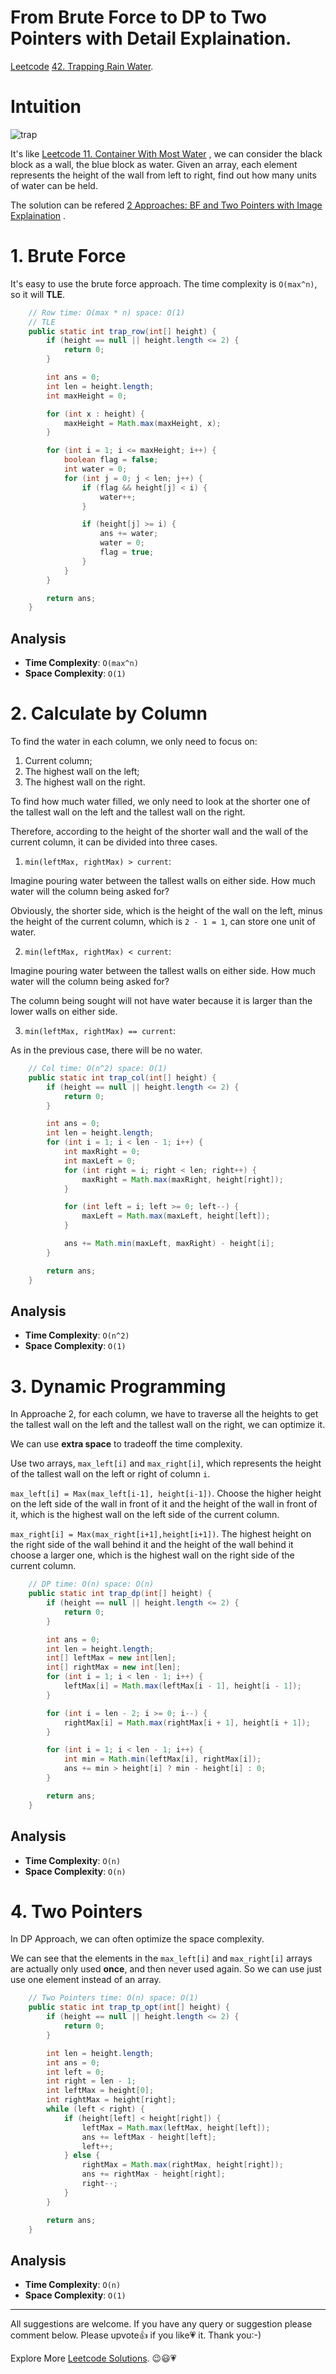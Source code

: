 # From Brute Force to DP to Two Pointers with Detail Explaination. 


[Leetcode](https://leetcode.com/) [42. Trapping Rain Water](https://leetcode.com/problems/trapping-rain-water/).

# Intuition

![trap](https://assets.leetcode.com/uploads/2018/10/22/rainwatertrap.png)

It's like [Leetcode 11. Container With Most Water](https://leetcode.com/problems/container-with-most-water/) , we can consider the black block as a wall, the blue block as water. Given an array, each element represents the height of the wall from left to right, find out how many units of water can be held. 

The solution can be refered [2 Approaches: BF and Two Pointers with Image Explaination](https://leetcode.com/problems/container-with-most-water/discuss/1915231/java-2-approaches-bf-and-two-pointers-with-image-explaination-code-commented) .


# 1. Brute Force

It's easy to use the brute force approach. The time complexity is `O(max^n)`, so it will **TLE**.

```java
    // Row time: O(max * n) space: O(1)
    // TLE
    public static int trap_row(int[] height) {
        if (height == null || height.length <= 2) {
            return 0;
        }

        int ans = 0;
        int len = height.length;
        int maxHeight = 0;

        for (int x : height) {
            maxHeight = Math.max(maxHeight, x);
        }

        for (int i = 1; i <= maxHeight; i++) {
            boolean flag = false;
            int water = 0;
            for (int j = 0; j < len; j++) {
                if (flag && height[j] < i) {
                    water++;
                }

                if (height[j] >= i) {
                    ans += water;
                    water = 0;
                    flag = true;
                }
            }
        }

        return ans;
    }
```

## Analysis

- **Time Complexity**: `O(max^n)`
- **Space Complexity**: `O(1)`


# 2. Calculate by Column

To find the water in each column, we only need to focus on:

1. Current column;
2. The highest wall on the left;
3. The highest wall on the right.

To find how much water filled, we only need to look at the shorter one of the tallest wall on the left and the tallest wall on the right.

Therefore, according to the height of the shorter wall and the wall of the current column, it can be divided into three cases.

1. `min(leftMax, rightMax) > current`:

Imagine pouring water between the tallest walls on either side. How much water will the column being asked for?

Obviously, the shorter side, which is the height of the wall on the left, minus the height of the current column, which is `2 - 1 = 1`, can store one unit of water.

2. `min(leftMax, rightMax) < current`:

Imagine pouring water between the tallest walls on either side. How much water will the column being asked for?

The column being sought will not have water because it is larger than the lower walls on either side.

3. `min(leftMax, rightMax) == current`:

As in the previous case, there will be no water.

```java
    // Col time: O(n^2) space: O(1)
    public static int trap_col(int[] height) {
        if (height == null || height.length <= 2) {
            return 0;
        }

        int ans = 0;
        int len = height.length;
        for (int i = 1; i < len - 1; i++) {
            int maxRight = 0;
            int maxLeft = 0;
            for (int right = i; right < len; right++) {
                maxRight = Math.max(maxRight, height[right]);
            }

            for (int left = i; left >= 0; left--) {
                maxLeft = Math.max(maxLeft, height[left]);
            }

            ans += Math.min(maxLeft, maxRight) - height[i];
        }

        return ans;
    }
```

## Analysis

- **Time Complexity**: `O(n^2)`
- **Space Complexity**: `O(1)`

# 3. Dynamic Programming

In Approache 2, for each column, we have to traverse all the heights to get the tallest wall on the left and the tallest wall on the right, we can optimize it.

We can use **extra space** to tradeoff the time complexity.

Use two arrays, `max_left[i]` and `max_right[i]`, which represents the height of the tallest wall on the left or right of column `i`.

`max_left[i] = Max(max_left[i-1], height[i-1])`. Choose the higher height on the left side of the wall in front of it and the height of the wall in front of it, which is the highest wall on the left side of the current column.

`max_right[i] = Max(max_right[i+1],height[i+1])`. The highest height on the right side of the wall behind it and the height of the wall behind it choose a larger one, which is the highest wall on the right side of the current column.

```java
    // DP time: O(n) space: O(n)
    public static int trap_dp(int[] height) {
        if (height == null || height.length <= 2) {
            return 0;
        }

        int ans = 0;
        int len = height.length;
        int[] leftMax = new int[len];
        int[] rightMax = new int[len];
        for (int i = 1; i < len - 1; i++) {
            leftMax[i] = Math.max(leftMax[i - 1], height[i - 1]);
        }

        for (int i = len - 2; i >= 0; i--) {
            rightMax[i] = Math.max(rightMax[i + 1], height[i + 1]);
        }

        for (int i = 1; i < len - 1; i++) {
            int min = Math.min(leftMax[i], rightMax[i]);
            ans += min > height[i] ? min - height[i] : 0;
        }

        return ans;
    }
```

## Analysis

- **Time Complexity**: `O(n)`
- **Space Complexity**: `O(n)`

# 4. Two Pointers

In DP Approach, we can often optimize the space complexity.

We can see that the elements in the `max_left[i]` and `max_right[i]` arrays are actually only used **once**, and then never used again. So we can use just use one element instead of an array.

```java
    // Two Pointers time: O(n) space: O(1)
    public static int trap_tp_opt(int[] height) {
        if (height == null || height.length <= 2) {
            return 0;
        }

        int len = height.length;
        int ans = 0;
        int left = 0;
        int right = len - 1;
        int leftMax = height[0];
        int rightMax = height[right];
        while (left < right) {
            if (height[left] < height[right]) {
                leftMax = Math.max(leftMax, height[left]);
                ans += leftMax - height[left];
                left++;
            } else {
                rightMax = Math.max(rightMax, height[right]);
                ans += rightMax - height[right];
                right--;
            }
        }

        return ans;
    }
```


## Analysis

- **Time Complexity**: `O(n)`
- **Space Complexity**: `O(1)`

------------

All suggestions are welcome. 
If you have any query or suggestion please comment below.
Please upvote👍 if you like💗 it. Thank you:-)

Explore More [Leetcode Solutions](https://leetcode.com/discuss/general-discussion/1868912/My-Leetcode-Solutions-All-In-One). 😉😃💗

